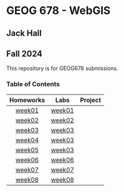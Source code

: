 # GEOG 678 - WebGIS
## Jack Hall 
## Fall 2024
This repository is for GEOG678 submissions.


### Table of Contents
| Homeworks | Labs | Project |
| :-----------: |:----------:| :-----:|
|[week01](homework/week01/README.md)|[week01](lab/week01/README.md)||
|[week02](homework/week02/README.md)|[week02](lab/week02/README.md)||
|[week03](homework/week03/README.md)|[week03](lab/week03/README.md)||
|[week04](homework/week04/README.md)|[week03](lab/week04/README.md)||
|[week05](homework/week05/README.md)|[week03](lab/week05/README.md)||
|[week06](homework/week06/README.md)|[week06](lab/week06/README.md)||
|[week07](homework/week07/README.md)|[week07](lab/week07/README.md)||
|[week08](homework/week08/README.md)|[week08](lab/week08/README.md)||
